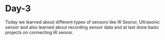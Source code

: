 # Day-3
Today we learned about different types of sensors like IR Sesnor, Ultrasonic sensor and also learned about recording sensor data and at last done basic projects on connecting IR senosr.

